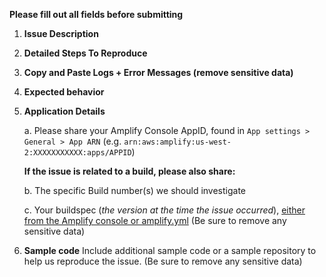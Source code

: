 **Please fill out all fields before submitting**

1. **Issue Description**

1. **Detailed Steps To Reproduce**

1. **Copy and Paste Logs + Error Messages (remove sensitive data)**

1. **Expected behavior**

1. **Application Details**

    a. Please share your Amplify Console AppID, found in `App settings > General > App ARN` (e.g. `arn:aws:amplify:us-west-2:XXXXXXXXXXX:apps/APPID`)
    
    __If the issue is related to a build, please also share:__
    
    b. The specific Build number(s) we should investigate
    
    c. Your buildspec (*the version at the time the issue occurred*), [either from the Amplify console or amplify.yml](https://docs.aws.amazon.com/amplify/latest/userguide/build-settings.html) (Be sure to remove any sensitive data)


1. **Sample code**
Include additional sample code or a sample repository to help us reproduce the issue. (Be sure to remove any sensitive data)
